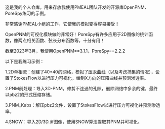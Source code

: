 这是我的个人仓库，用来存放我使用PMEAL团队开发的开源库OpenPNM、PoreSpy练习的示例。

非常感谢PMEAL小组的工作，它使我的模拟变得容易接受！

OpenPNM的可视化模块做的非常好！PoreSpy有许多应用于2D图像的统计函数，像两点相关函数、弦长分布函数等，十分有用！

截至2023年3月，我使用OpenPNM==3.1.1，PoreSpy==2.2.2

以下是我练习示例：

1.2D单相流：创建了40*40的网格，模拟了压汞曲线（以及考虑捕集的情况），设置了StokesFlow以进行压力可视化，绘制X方向的压降曲线并预测渗透率。

2.PNM前处理：导入3D-PNM，修剪不连通的孔隙，删除网络中多余的键，最终以pbz2的形式压缩存储。

3.PNM_Kabs：解压pbz2文件，设置了StokesFlow以进行压力可视化并预测渗透率。

4.SNOW：导入2D/3D.tif图像，使用SNOW算法提取其PNM并可视化。
